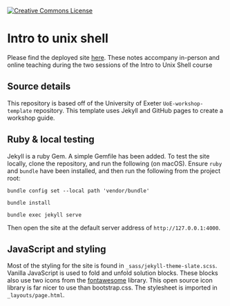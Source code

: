 <a rel="license" href=""><img alt="Creative Commons License" style="border-width:0" src="https://i.creativecommons.org/l/by/4.0/88x31.png" /></a>

# Intro to unix shell

Please find the deployed site [here](https://uniexeterrse.github.io/intro-to-python/). These notes accompany in-person and online teaching during the two sessions of the Intro to Unix Shell course

## Source details

This repository is based off of the University of Exeter `UoE-workshop-template` repository. This template uses Jekyll and GitHub pages to create a workshop guide.

## Ruby & local testing

Jekyll is a ruby Gem. A simple Gemfile has been added. To test the site locally, clone the repository, and run the following (on macOS). Ensure `ruby` and `bundle` have been installed, and then run the following from the project root:

`bundle config set --local path 'vendor/bundle'`

`bundle install`

`bundle exec jekyll serve`

Then open the site at the default server address of `http://127.0.0.1:4000`.

## JavaScript and styling

Most of the styling for the site is found in `_sass/jekyll-theme-slate.scss`. Vanilla JavaScript is used to fold and unfold solution blocks. These blocks also use two icons from the [fontawesome](fontawesome.com) library. This open source icon library is far nicer to use than bootstrap.css. The stylesheet is imported in `_layouts/page.html`.
